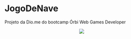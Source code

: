 # JogoDeNave
Projeto da Dio.me do bootcamp Órbi Web Games Developer
<p align="center">
  <img src="imgs/20220421_143424.gif">
</p>
